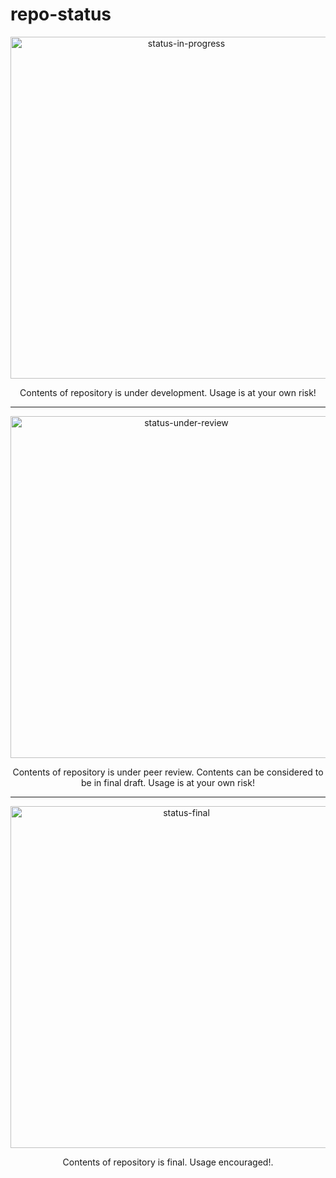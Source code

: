 # repo-status

<p align="center">
  <img width="547" alt="status-in-progress" src="https://user-images.githubusercontent.com/2255248/121947405-dca37900-cd0a-11eb-96d4-0fce94f6876e.png">
</p>

<p align="center">Contents of repository is under development. Usage is at your own risk!</p>

<hr/>

<p align="center">
  <img width="547" alt="status-under-review" src="https://user-images.githubusercontent.com/2255248/121947412-ddd4a600-cd0a-11eb-8708-c039b4ae6625.png">
</p>

<p align="center">Contents of repository is under peer review. Contents can be considered to be in final draft. Usage is at your own risk!</p>

<hr/>

<p align="center">
  <img width="547" alt="status-final" src="https://user-images.githubusercontent.com/2255248/121947418-e0370000-cd0a-11eb-91b7-9f3883129cd7.png">
</p>

<p align="center">Contents of repository is final. Usage encouraged!.</p>
